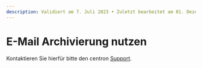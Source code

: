 ```yaml
---
description: Validiert am 7. Juli 2023 • Zuletzt bearbeitet am 01. Dezember 2023
---
```


# E-Mail Archivierung nutzen

Kontaktieren Sie hierfür bitte den centron [Support](https://www.centron.de/kontaktieren-sie-centron/).
